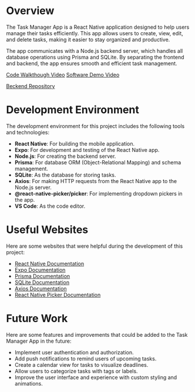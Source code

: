# Overview

The Task Manager App is a React Native application designed to help users manage their tasks efficiently. This app allows users to create, view, edit, and delete tasks, making it easier to stay organized and productive.

The app communicates with a Node.js backend server, which handles all database operations using Prisma and SQLite. By separating the frontend and backend, the app ensures smooth and efficient task management.

[Code Walkthough Video](https://youtu.be/_KEu3ZvQ7Kk)
[Software Demo Video](https://youtu.be/1Q1yxmyeLgc)<!--on android phone-->

[Beckend Repository](https://github.com/Mikelesnr/taskmanager-api.git)

# Development Environment

The development environment for this project includes the following tools and technologies:

- **React Native**: For building the mobile application.
- **Expo**: For development and testing of the React Native app.
- **Node.js**: For creating the backend server.
- **Prisma**: For database ORM (Object-Relational Mapping) and schema management.
- **SQLite**: As the database for storing tasks.
- **Axios**: For making HTTP requests from the React Native app to the Node.js server.
- **@react-native-picker/picker**: For implementing dropdown pickers in the app.
- **VS Code**: As the code editor.

# Useful Websites

Here are some websites that were helpful during the development of this project:

- [React Native Documentation](https://reactnative.dev/docs/getting-started)
- [Expo Documentation](https://docs.expo.dev/)
- [Prisma Documentation](https://www.prisma.io/docs/)
- [SQLite Documentation](https://www.sqlite.org/docs.html)
- [Axios Documentation](https://axios-http.com/docs/intro)
- [React Native Picker Documentation](https://github.com/react-native-picker/picker)

# Future Work

Here are some features and improvements that could be added to the Task Manager App in the future:

- Implement user authentication and authorization.
- Add push notifications to remind users of upcoming tasks.
- Create a calendar view for tasks to visualize deadlines.
- Allow users to categorize tasks with tags or labels.
- Improve the user interface and experience with custom styling and animations.

